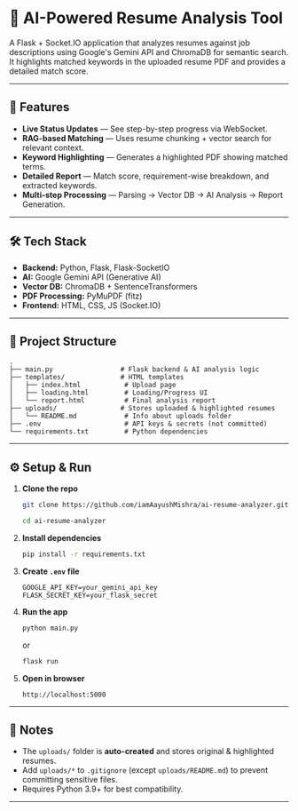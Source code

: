 # 📄 AI-Powered Resume Analysis Tool

A Flask + Socket.IO application that analyzes resumes against job descriptions using Google's Gemini API and ChromaDB for semantic search.  
It highlights matched keywords in the uploaded resume PDF and provides a detailed match score.

---

## 🚀 Features
- **Live Status Updates** — See step-by-step progress via WebSocket.
- **RAG-based Matching** — Uses resume chunking + vector search for relevant context.
- **Keyword Highlighting** — Generates a highlighted PDF showing matched terms.
- **Detailed Report** — Match score, requirement-wise breakdown, and extracted keywords.
- **Multi-step Processing** — Parsing → Vector DB → AI Analysis → Report Generation.

---

## 🛠️ Tech Stack
- **Backend:** Python, Flask, Flask-SocketIO
- **AI:** Google Gemini API (Generative AI)
- **Vector DB:** ChromaDB + SentenceTransformers
- **PDF Processing:** PyMuPDF (fitz)
- **Frontend:** HTML, CSS, JS (Socket.IO)

---

## 📂 Project Structure
```
.
├── main.py                 # Flask backend & AI analysis logic
├── templates/              # HTML templates
│   ├── index.html           # Upload page
│   ├── loading.html         # Loading/Progress UI
│   └── report.html          # Final analysis report
├── uploads/                # Stores uploaded & highlighted resumes
│   └── README.md            # Info about uploads folder
├── .env                     # API keys & secrets (not committed)
└── requirements.txt         # Python dependencies
```

---

## ⚙️ Setup & Run
1. **Clone the repo**  
   ```bash
   git clone https://github.com/iamAayushMishra/ai-resume-analyzer.git

   cd ai-resume-analyzer
   ```

2. **Install dependencies**  
   ```bash
   pip install -r requirements.txt
   ```

3. **Create `.env` file**  
   ```
   GOOGLE_API_KEY=your_gemini_api_key
   FLASK_SECRET_KEY=your_flask_secret
   ```

4. **Run the app**  
   ```bash
   python main.py
   ```
   or  
   ```bash
   flask run
   ```

5. **Open in browser**  
   ```
   http://localhost:5000
   ```

---

## 📌 Notes
- The `uploads/` folder is **auto-created** and stores original & highlighted resumes.  
- Add `uploads/*` to `.gitignore` (except `uploads/README.md`) to prevent committing sensitive files.
- Requires Python 3.9+ for best compatibility.

---
